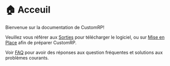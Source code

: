 # 🏠 Acceuil

Bienvenue sur la documentation de CustomRP!

Veuillez vous référer aux [Sorties](https://github.com/maximmax42/Discord-CustomRP/releases) pour télécharger le logiciel, ou sur [Mise en Place](setting-up.md) afin de préparer CustomRP.

Voir [FAQ](faq.md) pour avoir des réponses aux question fréquentes et solutions aux problèmes courants.
